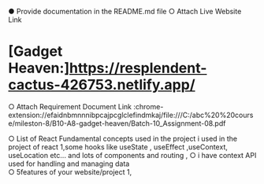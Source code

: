 ● Provide documentation in the README.md file
○ Attach Live Website Link

# [Gadget Heaven:]https://resplendent-cactus-426753.netlify.app/

○ Attach Requirement Document Link :chrome-extension://efaidnbmnnnibpcajpcglclefindmkaj/file:///C:/abc%20%20course/mileston-8/B10-A8-gadget-heaven/Batch-10_Assignment-08.pdf

○ List of React Fundamental concepts used in the project
i used in the project of react 1,some hooks like useState , useEffect ,useContext, useLocation etc... and lots of components and routing ,
○ i have context API used for handling and managing data  
○ 5features of your website/project
1,
